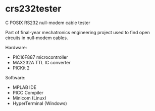 # crs232tester

C POSIX RS232 null-modem cable tester

Part of final-year mechatronics engineering project used to find open circuits in null-modem cables.

Hardware:

- PIC16F887 microcontroller
- MAX232A TTL IC converter
- PICKit 2

Software:

- MPLAB IDE
- PICC Compiler
- Minicom (Linux)
- HyperTerminal (Windows)
